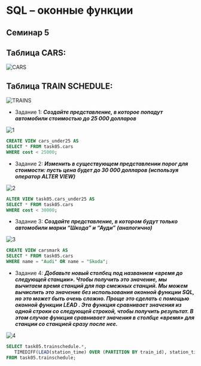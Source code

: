 # SQL – оконные функции

## Семинар 5

## Таблица CARS:

![CARS](https://media.discordapp.net/attachments/881919051679551509/1150454968998961242/image.png?width=1202&height=676)

## Таблица TRAIN SCHEDULE:

![TRAINS](https://media.discordapp.net/attachments/881919051679551509/1150461195426463875/image.png?width=1202&height=676)

* Задание 1: _**Создайте представление, в которое попадут автомобили стоимостью до 25 000 долларов**_ 

![1](https://media.discordapp.net/attachments/881919051679551509/1150456432697819216/image.png?width=1202&height=676)

 ```sql
CREATE VIEW cars_under25 AS
SELECT * FROM task05.cars
WHERE cost < 25000;
  ```

* Задание 2: _**Изменить в существующем представлении порог для стоимости: пусть цена будет до 30 000 долларов (используя оператор ALTER VIEW)**_ 

![2](https://media.discordapp.net/attachments/881919051679551509/1150457754050371734/image.png?width=1202&height=676)

 ```sql
ALTER VIEW task05.cars_under25 AS
SELECT * FROM task05.cars
WHERE cost < 30000;
  ```

* Задание 3: _**Создайте представление, в котором будут только автомобили марки “Шкода” и “Ауди” (аналогично)**_ 

![3](https://media.discordapp.net/attachments/881919051679551509/1150458476070457436/image.png?width=1202&height=676)

 ```sql
CREATE VIEW carsmark AS
SELECT * FROM task05.cars
WHERE name = "Audi" OR name = "Skoda";
  ```

* Задание 4: _**Добавьте новый столбец под названием «время до следующей станции». Чтобы получить это значение, мы вычитаем время станций для пар смежных станций. Мы можем вычислить это значение без использования оконной функции SQL, но это может быть очень сложно. Проще это сделать с помощью оконной функции LEAD . Эта функция сравнивает значения из одной строки со следующей строкой, чтобы получить результат. В этом случае функция сравнивает значения в столбце «время» для станции со станцией сразу после нее.**_ 

![4](https://media.discordapp.net/attachments/881919051679551509/1150461654321078334/image.png?width=1202&height=676)

 ```sql
SELECT task05.trainschedule.*,
    TIMEDIFF(LEAD(station_time) OVER (PARTITION BY train_id), station_time) AS time_to_next_station
FROM task05.trainschedule;
  ```

